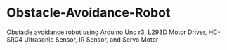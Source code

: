 # Obstacle-Avoidance-Robot

Obstacle avoidance robot using Arduino Uno r3, L293D Motor Driver, HC-SR04 Ultrasonic Sensor, IR Sensor, and Servo Motor
